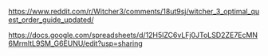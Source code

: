 https://www.reddit.com/r/Witcher3/comments/18ut9sj/witcher_3_optimal_quest_order_guide_updated/

https://docs.google.com/spreadsheets/d/12H5lZC6vLFj0JToLSD2ZE7EcMN6MrmltL9SM_G6EUNU/edit?usp=sharing
